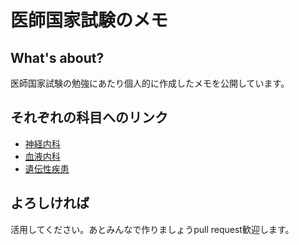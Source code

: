# 医師国家試験のメモ

## What's about?
医師国家試験の勉強にあたり個人的に作成したメモを公開しています。

## それぞれの科目へのリンク
* [神経内科](/sub/neurology.md)
* [血液内科](/sub/hematopoietic.md)
* [遺伝性疾患](/sub/heardity.md)

## よろしければ
活用してください。あとみんなで作りましょうpull request歓迎します。